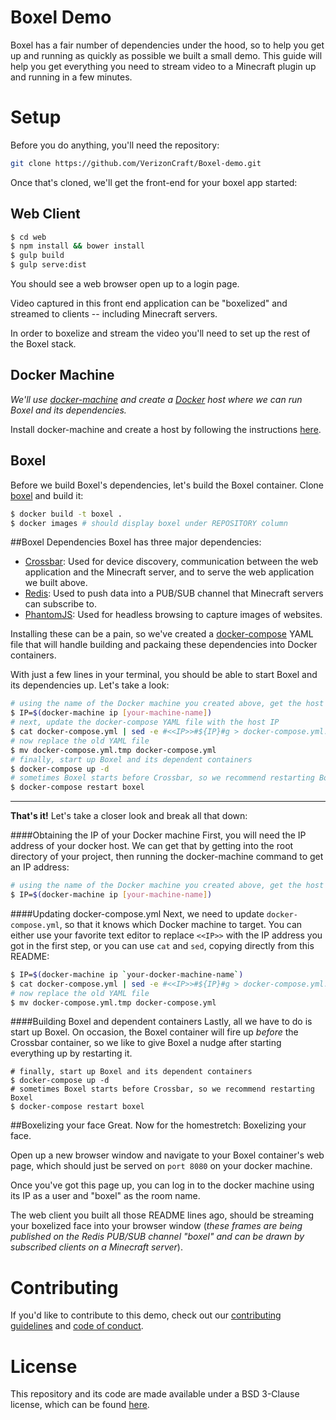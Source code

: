 # Boxel Demo
Boxel has a fair number of dependencies under the hood, so to help you get up
and running as quickly as possible we built a small demo. This guide will help
you get everything you need to stream video to a Minecraft plugin up and running
in a few minutes.

# Setup
Before you do anything, you'll need the repository:

```bash
git clone https://github.com/VerizonCraft/Boxel-demo.git
```

Once that's cloned, we'll get the front-end for your boxel app started:

## Web Client

```bash
$ cd web
$ npm install && bower install
$ gulp build
$ gulp serve:dist
```

You should see a web browser open up to a login page.

Video captured in this front end application can be "boxelized" and streamed to
clients -- including Minecraft servers.

In order to boxelize and stream the video you'll need to set up the rest of the
Boxel stack.

## Docker Machine
*We'll use [docker-machine](https://github.com/docker/machine) and create a [Docker](https://github.com/docker/docker) 
host where we can run Boxel and its dependencies.*

Install docker-machine and create a host by following the instructions [here](https://github.com/docker/machine).

## Boxel

Before we build Boxel's dependencies, let's build the Boxel container.
Clone [boxel](https://github.com/VerizonCraft/Boxel) and build it:

```bash
$ docker build -t boxel .
$ docker images # should display boxel under REPOSITORY column
```

##Boxel Dependencies
Boxel has three major dependencies:

* [Crossbar](http://crossbar.io/): Used for device discovery, communication
  between the web application and the Minecraft server, and to serve the web
  application we built above.
* [Redis](https://github.com/antirez/redis): Used to push data into a PUB/SUB
  channel that Minecraft servers can subscribe to.
* [PhantomJS](https://github.com/ariya/phantomjs): Used for headless browsing to
  capture images of websites.

Installing these can be a pain, so we've created a
[docker-compose](https://github.com/docker/compose) YAML file that
will handle building and packaing these dependencies into Docker containers.

With just a few lines in your terminal, you should be able to start Boxel and
its dependencies up. Let's take a look:

```bash
# using the name of the Docker machine you created above, get the host IP
$ IP=$(docker-machine ip [your-machine-name])
# next, update the docker-compose YAML file with the host IP
$ cat docker-compose.yml | sed -e #<<IP>>#${IP}#g > docker-compose.yml.tmp
# now replace the old YAML file
$ mv docker-compose.yml.tmp docker-compose.yml
# finally, start up Boxel and its dependent containers
$ docker-compose up -d
# sometimes Boxel starts before Crossbar, so we recommend restarting Boxel
$ docker-compose restart boxel
```

---

**That's it!** Let's take a closer look and break all that down:

####Obtaining the IP of your Docker machine
First, you will need the IP address of your docker host. We can get that by
getting into the root directory of your project, then running the docker-machine
command to get an IP address:

```bash
# using the name of the Docker machine you created above, get the host IP
$ IP=$(docker-machine ip [your-machine-name])
```

####Updating docker-compose.yml
Next, we need to update `docker-compose.yml`, so that it knows which Docker
machine to target. You can either use your favorite text editor to replace
`<<IP>>` with the IP address you got in the first step, or you can use `cat` and
`sed`, copying directly from this README:

```bash
$ IP=$(docker-machine ip `your-docker-machine-name`)
$ cat docker-compose.yml | sed -e #<<IP>>#${IP}#g > docker-compose.yml.tmp
# now replace the old YAML file
$ mv docker-compose.yml.tmp docker-compose.yml
```

####Building Boxel and dependent containers
Lastly, all we have to do is start up Boxel. On occasion, the Boxel container
will fire up *before* the Crossbar container, so we like to give Boxel a nudge
after starting everything up by restarting it.
```
# finally, start up Boxel and its dependent containers
$ docker-compose up -d
# sometimes Boxel starts before Crossbar, so we recommend restarting Boxel
$ docker-compose restart boxel
```


##Boxelizing your face
Great. Now for the homestretch: Boxelizing your face.

Open up a new browser window and navigate to your Boxel container's web page,
which should just be served on `port 8080` on your docker machine.

Once you've got this page up, you can log in to the docker machine using its IP
as a user and "boxel" as the room name.

The web client you built all those README lines ago, should be streaming your
boxelized face into your browser window (*these frames are being published on
the Redis PUB/SUB channel "boxel" and can be drawn by subscribed clients on a Minecraft server*).

# Contributing
If you'd like to contribute to this demo, check out our [contributing guidelines](https://github.com/VerizonCraft/Boxel-demo/blob/master/CONTRIBUTING.md)
and [code of conduct](https://github.com/VerizonCraft/Boxel-demo/blob/master/COC.md).

# License
This repository and its code are made available under a BSD 3-Clause license, which can be found [here](https://github.com/VerizonCraft/Boxel-demo/blob/master/LICENSE).


